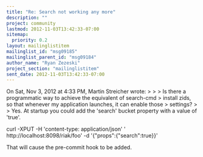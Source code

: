```yaml
---
title: "Re: Search not working any more"
description: ""
project: community
lastmod: 2012-11-03T13:42:33-07:00
sitemap:
  priority: 0.2
layout: mailinglistitem
mailinglist_id: "msg09185"
mailinglist_parent_id: "msg09184"
author_name: "Ryan Zezeski"
project_section: "mailinglistitem"
sent_date: 2012-11-03T13:42:33-07:00
---
```



On Sat, Nov 3, 2012 at 4:33 PM, Martin Streicher  wrote:
&gt;
&gt;
&gt; Is there a programmatic way to achieve the equivalent of search-cmd
&gt; install zids, so that whenever my application launches, it can enable those
&gt; settings?
&gt;
&gt;
Yes. At startup you could add the 'search' bucket property with a value of
'true'.

curl -XPUT -H 'content-type: application/json' '
http://localhost:8098/riak/foo' -d '{"props":{"search":true}}'

That will cause the pre-commit hook to be added.
